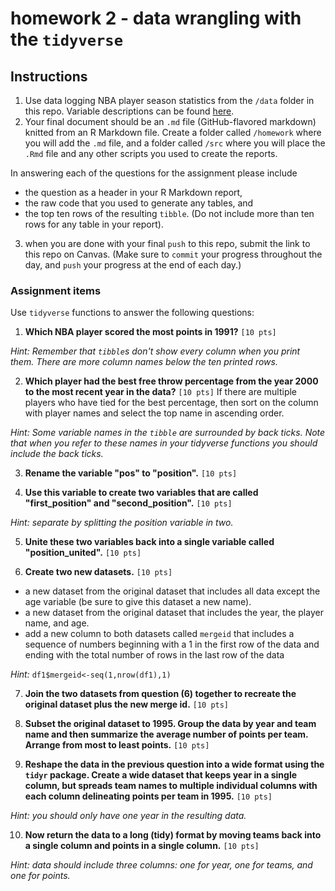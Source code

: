 # homework 2 - data wrangling with the `tidyverse`

## Instructions

1. Use data logging NBA player season statistics from the `/data` folder in this repo. Variable descriptions can be found [here](https://www.kaggle.com/drgilermo/nba-players-stats/data).
2. Your final document should be an `.md` file (GitHub-flavored markdown) knitted from an R Markdown file. Create a folder called `/homework` where you will add the `.md` file, and a folder called `/src` where you will  place the `.Rmd` file and any other scripts you used to create the reports.

  In answering each of the questions for the assignment please include
  - the question as a header in your R Markdown report,
  - the raw code that you used to generate any tables, and
  - the top ten rows of the resulting `tibble`. (Do not include more than ten rows for any table in your report).

3. when you are done with your final `push` to this repo, submit the link to this repo on Canvas. (Make sure to `commit` your progress throughout the day, and `push` your progress at the end of each day.)


### Assignment items


Use `tidyverse` functions to answer the following questions:

1. __Which NBA player scored the most points in 1991?__ `[10 pts]`

  _Hint: Remember that `tibble`s don't show every column when you print them. There are more column names below the ten printed rows._


2. __Which player had the best free throw percentage from the year 2000 to the most recent year in the data?__  `[10 pts]`
  If there are multiple players who have tied for the best percentage, then sort on the column with player names and select the top name in ascending order.

  _Hint: Some variable names in the `tibble` are surrounded by back ticks.  Note that when you refer to these names in your tidyverse functions you should include the back ticks._

3. __Rename the variable "pos" to "position".__ `[10 pts]`

4. __Use this variable to create two variables that are called "first_position" and "second_position".__ `[10 pts]`

  _Hint: separate by splitting the position variable in two._

5. __Unite these two variables back into a single variable called "position_united".__ `[10 pts]`

6. __Create two new datasets.__ `[10 pts]`  
  - a new dataset from the original dataset that includes all data except the age variable (be sure to give this dataset a new name).  
  - a new dataset from the original dataset that includes the year, the player name, and age.  
  - add a new column to both datasets called `mergeid` that includes a sequence of numbers beginning with a 1 in the first row of the data and ending with the total number of rows in the last row of the data

  _Hint:_ `df1$mergeid<-seq(1,nrow(df1),1)`

7. __Join the two datasets from question (6) together to recreate the original dataset plus the new merge id.__ `[10 pts]`

8. __Subset the original dataset to 1995.  Group the data by year and team name and then summarize the average number of points per team. Arrange from most to least points.__ `[10 pts]`

9. __Reshape the data in the previous question into a wide format using the `tidyr` package.  Create a wide dataset that keeps year in a single column, but spreads team names to multiple individual columns with each column delineating points per team in 1995.__ `[10 pts]`

  _Hint: you should only have one year in the resulting data._

10. __Now return the data to a long (tidy) format by moving teams back into a single column and points in a single column.__ `[10 pts]`

  _Hint: data should include three columns: one for year, one for teams, and one for points._
